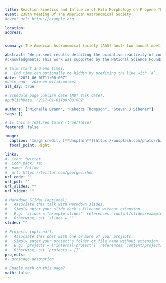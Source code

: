 ```yaml
---
title: Reaction Kinetics and Influence of Film Morphology on Propene Thin Film Oxidation (iPoster-Plus)
event: 238th Meeting Of The American Astronomical Society
#event_url: https://example.org

location: 
address:
 

summary: The American Astronomical Society (AAS) hosts two annual meetings. Due to COVID-19, the summer meeting was virtual. 

abstract: "We present results detailing the oxidative reactivity of condensed propene films with particular interest towards epoxidation product formation due to their trace presence in the interstellar medium. These studies were conducted in a state-of-the-art ultra-high vacuum gas-surface chamber equipped for operation involving cryogenic substrate temperatures. We exposed condensed propene films to a supersonic beam of O(3P) generated from a radio frequency plasma source, and monitored surface reactivity with RAIRS. Interestingly, we identified significant differences in propene film crystallinity as a result of substrate deposition temperature; lower deposition temperatures (< 44 K) yield a more amorphous film whereas higher temperatures (> 59 K) yield a more ordered, crystalline film. Very little oxidative reactivity was observed in the amorphous propene suggesting that the film structure has a substantial impact on observed reactivity by either impeding or allowing efficient O(3P) diffusion. Additionally, we note significant propene reactivity towards a variety of products including propylene oxide, as well as propanal and acetone and experimentally determined the activation energy barriers. We found that not only is oxygen addition to the terminal carbon the dominating pathway, but that the addition step itself is rate limiting. Overall, this work provides fundamental mechanistic insight into the diffusion and reactivity of ground state atomic oxygen in condensed films of small, unsaturated hydrocarbons. The results also emphasize limitations of condensed-phase astrophysical reactions that rely on reactant diffusion; film composition, morphology, and thickness can significantly limit reactivity despite low reaction barriers. 
Acknowledgments: This work was supported by the National Science Foundation Division of Chemistry, and the NSF-Materials Research Science and Engineering Center at The University of Chicago."

# Talk start and end times.
#   End time can optionally be hidden by prefixing the line with `#`.
date: "2021-06-07T11:00:00Z"
#date_end: "2030-06-01T15:00:00Z"
all_day: true

# Schedule page publish date (NOT talk date).
#publishDate: "2017-01-01T00:00:00Z"

authors: ["Michelle Brann", "Rebecca Thompson", "Steven J Sibener"]
tags: []

# Is this a featured talk? (true/false)
featured: false

image:
  caption: 'Image credit: [**Unsplash**](https://unsplash.com/photos/bzdhc5b3Bxs)'
  focal_point: Right

links:
#- icon: twitter
#  icon_pack: fab
#  name: Follow
#  url: https://twitter.com/georgecushen
url_code: ""
url_pdf: ""
url_slides: ""
url_video: ""

# Markdown Slides (optional).
#   Associate this talk with Markdown slides.
#   Simply enter your slide deck's filename without extension.
#   E.g. `slides = "example-slides"` references `content/slides/example-slides.md`.
#   Otherwise, set `slides = ""`.
slides: ""

# Projects (optional).
#   Associate this post with one or more of your projects.
#   Simply enter your project's folder or file name without extension.
#   E.g. `projects = ["internal-project"]` references `content/project/deep-learning/index.md`.
#   Otherwise, set `projects = []`.
projects:
#- uchicago-adsorption

# Enable math on this page?
math: false
---
```



